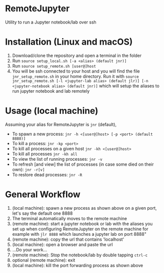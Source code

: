# RemoteJupyter
Utility to run a Jupyter notebook/lab over ssh

# Installation (Linux and macOS)
1. Download/clone the repository and open a terminal in the folder
2. Run
```source setup_local.sh [-a <alias> (default jnr)]```
3. Run ```source setup_remote.sh [user@]host```
4. You will be ssh connected to your host and you will find the file `jnr_setup_remote.sh` in your home directory.
Run it with
```source jnr_setup_remote.sh [-l <jupyter-lab alias> (default jlr)] [-n <jupyter-notebook alias> (default jnr)]```
which will setup the aliases to run jupyter notebook and lab remotely

# Usage (local machine)
Assuming your alias for RemoteJupyter is `jnr` (default), 

* To spawn a new process:
    ```jnr -h <[user@]host> [-p <port> (default 8888)]```
* To kill a process:
    ```jnr -kp <port>```
* To kill all processes on a given host
    ```jnr -kh <[user@]host>```
* To kill all processes
    ```jnr -kh all```
* To view the list of running processes:
    ```jnr -v```
* To refresh \[and view\] the list of processes (in case some died on their own):
    ```jnr -r[v]```
* To restore dead processes:
    ```jnr -R```
    

# General Workflow
1. (local machine): spawn a new process as shown above on a given port, let's say the default one 8888
2. The terminal automatically moves to the remote machine
3. (remote machine): start a jupyter notebook or lab with the aliases you set up when configuring RemoteJupyter on the remote machine for example with
	```jlr 8888``` which launches a jupyter lab on port 8888"
4. (remote machine): copy the url that contains 'localhost'
5. (local machine): open a browser and paste the url
6. ...Do your work...
7. (remote machine): Stop the notebook/lab by double tapping `ctrl-c`
8. optional (remote machine): exit
9. (local machine): kill the port forwarding process as shown above
